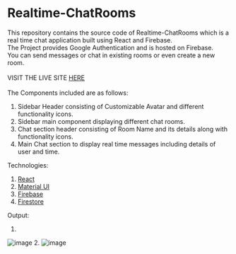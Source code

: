 # Realtime-ChatRooms
This repository contains the source code of Realtime-ChatRooms which is a real time chat application built using React and Firebase.<br/>
The Project provides Google Authentication and is hosted on Firebase. <br/>
You can send messages or chat in existing rooms or even create a new room. <br/>
<br/>
VISIT THE LIVE SITE <a href = "https://realtime-chatrooms-46970.web.app/"> HERE </a> <br/>
<br/>
The Components included are as follows: <br/>
1. Sidebar Header consisting of Customizable Avatar and different functionality icons.<br/>
2. Sidebar main component displaying different chat rooms.
3. Chat section header consisting of Room Name and its details along with functionality icons. <br/>
4. Main Chat section to display real time messages including details of user and time.<br/>

Technologies: <br/>
1. <a href = "https://reactjs.org/">React</a> <br/>
2. <a href = "https://material-ui.com/">Material UI</a> <br/>
3. <a href = "https://firebase.google.com/">Firebase</a> <br/>
4. <a href = "https://firebase.google.com/">Firestore</a> <br/>

Output:

1.  
![image](https://user-images.githubusercontent.com/78642923/171807316-fd009ff4-f062-4b1d-a70f-39f2874f5c0e.png)
2.
![image](https://user-images.githubusercontent.com/78642923/123627764-0216a380-d830-11eb-986a-f128df78cd94.png)



 
